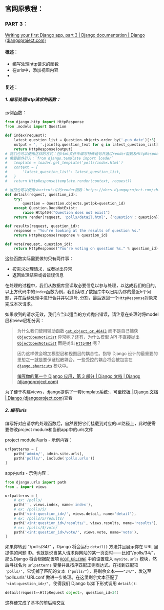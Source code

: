 

## 官网原教程：

### PART 3：

[Writing your first Django app, part 3 | Django documentation | Django (djangoproject.com)](https://docs.djangoproject.com/en/4.0/intro/tutorial03/#raising-a-404-error)

#### 概述：

- 编写处理http请求的函数
- 在urls中，添加视图内容
- 

#### 复述：

##### 1. 编写处理http请求的函数：

示例函数：

```python
from django.http import HttpResponse
from .models import Question

def index(request):
    latest_question_list = Question.objects.order_by('-pub_date')[:5]
    output = ', '.join([q.question_text for q in latest_question_list])
    return HttpResponse(output)
# 我们也可以使用这样的方式：在html文件中编写特殊语句并通过render函数及HttpResponse返回给前端
# 需要额外引入：`from django.template import loader`
#   template = loader.get_template('polls/index.html')
#   context = {
#       'latest_question_list': latest_question_list,
#   }
#   return HttpResponse(template.render(context, request))

# 当然也可以使用shortcuts中的render函数：https://docs.djangoproject.com/zh-hans/4.0/intro/tutorial03/#a-shortcut-render
def detail(request, question_id):
    try:
        question = Question.objects.get(pk=question_id)
    except Question.DoesNotExist:
        raise Http404("Question does not exist")
    return render(request, 'polls/detail.html', {'question': question})

def results(request, question_id):
    response = "You're looking at the results of question %s."
    return HttpResponse(response % question_id)

def vote(request, question_id):
    return HttpResponse("You're voting on question %s." % question_id)
```

这些函数实际需要做的只有两件事：

- 按需求处理请求，或者抛出异常
- 返回处理结果或者错误信息

在处理的过程中，我们从数据库里读取必要信息以参与处理，以达成我们的目的。以上方代码中的`index`函数为例，我们读取了数据库中以日期为序的最近5个问题，并在后续处理中进行合并并以逗号`,`分割，最后返回一个`HttpResponse`对象来完成本次请求。

如果收到的请求无效，我们应当以适当的方式抛出错误，请注意在处理时将model层和view层相分离：

>为什么我们使用辅助函数 [`get_object_or_404()`](https://docs.djangoproject.com/zh-hans/4.0/topics/http/shortcuts/#django.shortcuts.get_object_or_404) 而不是自己捕获 [`ObjectDoesNotExist`](https://docs.djangoproject.com/zh-hans/4.0/ref/exceptions/#django.core.exceptions.ObjectDoesNotExist) 异常呢？还有，为什么模型 API 不直接抛出 [`ObjectDoesNotExist`](https://docs.djangoproject.com/zh-hans/4.0/ref/exceptions/#django.core.exceptions.ObjectDoesNotExist) 而是抛出 [`Http404`](https://docs.djangoproject.com/zh-hans/4.0/topics/http/views/#django.http.Http404) 呢？
>
>因为这样做会增加模型层和视图层的耦合性。指导 Django 设计的最重要的思想之一就是要保证松散耦合。一些受控的耦合将会被包含在 [`django.shortcuts`](https://docs.djangoproject.com/zh-hans/4.0/topics/http/shortcuts/#module-django.shortcuts) 模块中。
>
>[编写你的第一个 Django 应用，第 3 部分 | Django 文档 | Django (djangoproject.com)](https://docs.djangoproject.com/zh-hans/4.0/intro/tutorial03/#a-shortcut-get-object-or-404)

为了便于构建views，django提供了一套template系统:，可至[模板 | Django 文档 | Django (djangoproject.com)](https://docs.djangoproject.com/zh-hans/4.0/topics/templates/)查看





##### 2. 编写urls

编写好对应请求的处理函数后，自然要把它们挂载到对应的url路径上，此时便需要修改project module和当前app中的urls文件

project module内urls - 示例内容：

```python
urlpatterns = [
    path('admin/', admin.site.urls),
    path('polls/', include('polls.urls'))
]
```

app内urls - 示例内容：

```python
from django.urls import path
from . import views

urlpatterns = [
    # ex: /polls/
    path('', views.index, name='index'),
    # ex: /polls/5/
    path('<int:question_id>/', views.detail, name='detail'),
    # ex: /polls/5/results/
    path('<int:question_id>/results/', views.results, name='results'),
    # ex: /polls/5/vote/
    path('<int:question_id>/vote/', views.vote, name='vote'),
]
```

如果你转到 "/polls/34/" ，Django 将会运行 `detail()` 方法并且展示你在 URL 里提供的问题 ID。也就是说当某人请求你网站的某一页面时——比如"/polls/34/"，那么Django 将会根据配置项 [`ROOT_URLCONF`](https://docs.djangoproject.com/zh-hans/4.0/ref/settings/#std-setting-ROOT_URLCONF) 中的设置载入 `mysite.urls` 模块，然后寻找名为 `urlpatterns` 变量并且按序匹配正则表达式。在找到匹配项 `'polls/'`，它切掉了匹配的文本（`"polls/"`），将剩余文本——`"34/"`，发送至 'polls.urls' URLconf 做进一步处理。在这里剩余文本匹配了 `'<int:question_id>/'`，使得我们 Django 以如下形式调用 `detail()`:

```python
detail(request=<HttpRequest object>, question_id=34)
```

这样便完成了基本的前后端交互
